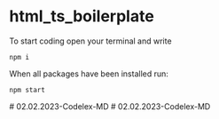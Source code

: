 # html_ts_boilerplate
To start coding open your terminal and write
```
npm i
```

When all packages have been installed run:
```
npm start
```
#   0 2 . 0 2 . 2 0 2 3 - C o d e l e x - M D  
 #   0 2 . 0 2 . 2 0 2 3 - C o d e l e x - M D  
 
